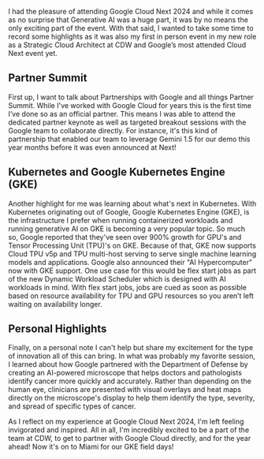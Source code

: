 I had the pleasure of attending Google Cloud Next 2024 and while it comes as no surprise that Generative AI was a huge part, it was by no means the only exciting part of the event. With that said, I wanted to take some time to record some highlights as it was also my first in person event in my new role as a Strategic Cloud Architect at CDW and Google’s most attended Cloud Next event yet.

## Partner Summit

First up, I want to talk about Partnerships with Google and all things Partner Summit. While I've worked with Google Cloud for years this is the first time I’ve done so as an official partner. This means I was able to attend the dedicated partner keynote as well as targeted breakout sessions with the Google team to collaborate directly. For instance, it's this kind of partnership that enabled our team to leverage Gemini 1.5 for our demo this year months before it was even announced at Next!

## Kubernetes and Google Kubernetes Engine (GKE)

Another highlight for me was learning about what's next in Kubernetes. With Kubernetes originating out of Google, Google Kubernetes Engine (GKE), is the infrastructure I prefer when running containerized workloads and running generative AI on GKE is becoming a very popular topic. So much so, Google reported that they've seen over 900% growth for GPU's and Tensor Processing Unit (TPU)'s on GKE. Because of that, GKE now supports Cloud TPU v5p and TPU multi-host serving to serve single machine learning models and applications. Google also announced their "AI Hypercomputer" now with GKE support. One use case for this would be flex start jobs as part of the new Dynamic Workload Scheduler which is designed with AI workloads in mind. With flex start jobs, jobs are cued as soon as possible based on resource availability for TPU and GPU resources so you aren’t left waiting on availability longer.

## Personal Highlights

Finally, on a personal note I can't help but share my excitement for the type of innovation all of this can bring. In what was probably my favorite session, I learned about how Google partnered with the Department of Defense by creating an AI-powered microscope that helps doctors and pathologists identify cancer more quickly and accurately. Rather than depending on the human eye, clinicians are presented with visual overlays and heat maps directly on the microscope's display to help them identify the type, severity, and spread of specific types of cancer.

As I reflect on my experience at Google Cloud Next 2024, I'm left feeling invigorated and inspired. All in all, I'm incredibly excited to be a part of the team at CDW, to get to partner with Google Cloud directly, and for the year ahead! Now it's on to Miami for our GKE field days!
